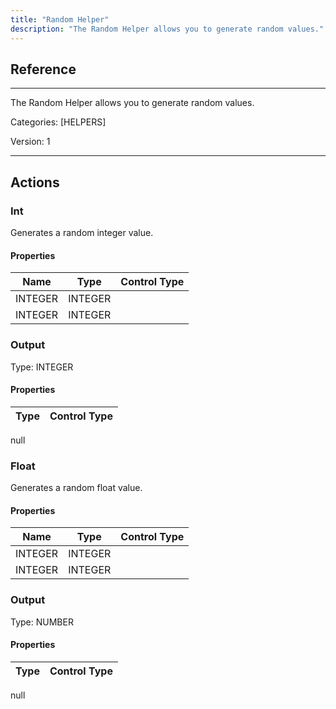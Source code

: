 ```yaml
---
title: "Random Helper"
description: "The Random Helper allows you to generate random values."
---
```

## Reference
<hr />

The Random Helper allows you to generate random values.


Categories: [HELPERS]


Version: 1

<hr />






## Actions


### Int
Generates a random integer value.

#### Properties

|      Name      |     Type     |     Control Type     |
|:--------------:|:------------:|:--------------------:|
| INTEGER | INTEGER  |
| INTEGER | INTEGER  |


### Output



Type: INTEGER

#### Properties

|     Type     |     Control Type     |
|:------------:|:--------------------:|
null





### Float
Generates a random float value.

#### Properties

|      Name      |     Type     |     Control Type     |
|:--------------:|:------------:|:--------------------:|
| INTEGER | INTEGER  |
| INTEGER | INTEGER  |


### Output



Type: NUMBER

#### Properties

|     Type     |     Control Type     |
|:------------:|:--------------------:|
null






